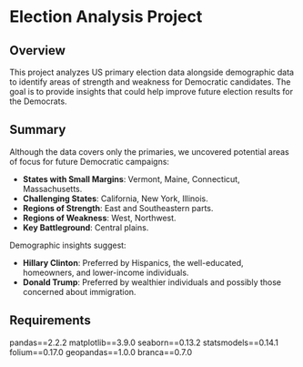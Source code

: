 # Election Analysis Project

## Overview
This project analyzes US primary election data alongside demographic data to identify areas of strength and weakness for Democratic candidates. 
The goal is to provide insights that could help improve future election results for the Democrats.

## Summary
Although the data covers only the primaries, we uncovered potential areas of focus for future Democratic campaigns:

- **States with Small Margins**: Vermont, Maine, Connecticut, Massachusetts.
- **Challenging States**: California, New York, Illinois.
- **Regions of Strength**: East and Southeastern parts.
- **Regions of Weakness**: West, Northwest.
- **Key Battleground**: Central plains.

Demographic insights suggest:
- **Hillary Clinton**: Preferred by Hispanics, the well-educated, homeowners, and lower-income individuals.
- **Donald Trump**: Preferred by wealthier individuals and possibly those concerned about immigration.


## Requirements

pandas==2.2.2
matplotlib==3.9.0
seaborn==0.13.2
statsmodels==0.14.1
folium==0.17.0
geopandas==1.0.0
branca==0.7.0
